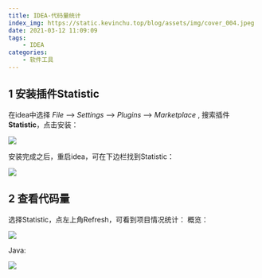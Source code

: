 ```yaml
---
title: IDEA-代码量统计
index_img: https://static.kevinchu.top/blog/assets/img/cover_004.jpeg
date: 2021-03-12 11:09:09
tags:
    - IDEA
categories:
    - 软件工具
---
```

## 1 安装插件Statistic
在idea中选择 _File_ --> _Settings_ --> _Plugins_ --> _Marketplace_ ,
搜索插件**Statistic**，点击安装：

![](https://static.kevinchu.top/blog/public/idea-plugin-statistic-01.png)

安装完成之后，重启idea，可在下边栏找到Statistic：

![](https://static.kevinchu.top/blog/public/idea-plugin-statistic-02.png)


## 2 查看代码量
选择Statistic，点左上角Refresh，可看到项目情况统计：
概览：

![](https://static.kevinchu.top/blog/public/idea-plugin-statistic-03.png)

Java:

![](https://static.kevinchu.top/blog/public/idea-plugin-statistic-04.png)

